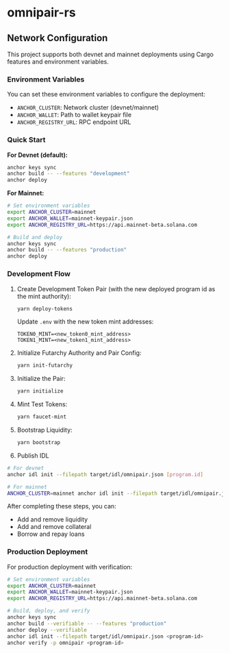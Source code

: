 # omnipair-rs

## Network Configuration

This project supports both devnet and mainnet deployments using Cargo features and environment variables.

### Environment Variables

You can set these environment variables to configure the deployment:

- `ANCHOR_CLUSTER`: Network cluster (devnet/mainnet)
- `ANCHOR_WALLET`: Path to wallet keypair file
- `ANCHOR_REGISTRY_URL`: RPC endpoint URL

### Quick Start

**For Devnet (default):**
```bash
anchor keys sync
anchor build -- --features "development"
anchor deploy
```

**For Mainnet:**
```bash
# Set environment variables
export ANCHOR_CLUSTER=mainnet
export ANCHOR_WALLET=mainnet-keypair.json
export ANCHOR_REGISTRY_URL=https://api.mainnet-beta.solana.com

# Build and deploy
anchor keys sync
anchor build -- --features "production"
anchor deploy
```

### Development Flow

1. Create Development Token Pair (with the new deployed program id as the mint authority):
   ```bash
   yarn deploy-tokens
   ```
   Update `.env` with the new token mint addresses:
   ```
   TOKEN0_MINT=<new_token0_mint_address>
   TOKEN1_MINT=<new_token1_mint_address>
   ```

2. Initialize Futarchy Authority and Pair Config:
   ```bash
   yarn init-futarchy
   ```

3. Initialize the Pair:
   ```bash
   yarn initialize
   ```

4. Mint Test Tokens:
   ```bash
   yarn faucet-mint
   ```

5. Bootstrap Liquidity:
   ```bash
   yarn bootstrap
   ```

6. Publish IDL
```bash
# For devnet
anchor idl init --filepath target/idl/omnipair.json [program.id]

# For mainnet
ANCHOR_CLUSTER=mainnet anchor idl init --filepath target/idl/omnipair.json [program.id]
```

After completing these steps, you can:
- Add and remove liquidity
- Add and remove collateral
- Borrow and repay loans


### Production Deployment

For production deployment with verification:

```bash
# Set environment variables
export ANCHOR_CLUSTER=mainnet
export ANCHOR_WALLET=mainnet-keypair.json
export ANCHOR_REGISTRY_URL=https://api.mainnet-beta.solana.com

# Build, deploy, and verify
anchor keys sync
anchor build --verifiable -- --features "production"
anchor deploy --verifiable
anchor idl init --filepath target/idl/omnipair.json <program-id>
anchor verify -p omnipair <program-id>
```
